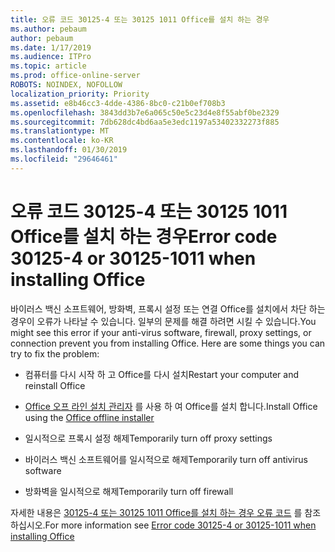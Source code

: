 ```yaml
---
title: 오류 코드 30125-4 또는 30125 1011 Office를 설치 하는 경우
ms.author: pebaum
author: pebaum
ms.date: 1/17/2019
ms.audience: ITPro
ms.topic: article
ms.prod: office-online-server
ROBOTS: NOINDEX, NOFOLLOW
localization_priority: Priority
ms.assetid: e8b46cc3-4dde-4386-8bc0-c21b0ef708b3
ms.openlocfilehash: 3843dd3b7e6a065c50e5c23d4e8f55abf0be2329
ms.sourcegitcommit: 7db628dc4bd6aa5e3edc1197a53402332273f885
ms.translationtype: MT
ms.contentlocale: ko-KR
ms.lasthandoff: 01/30/2019
ms.locfileid: "29646461"
---
```

# <a name="error-code-30125-4-or-30125-1011-when-installing-office"></a><span data-ttu-id="57ed2-102">오류 코드 30125-4 또는 30125 1011 Office를 설치 하는 경우</span><span class="sxs-lookup"><span data-stu-id="57ed2-102">Error code 30125-4 or 30125-1011 when installing Office</span></span>

<span data-ttu-id="57ed2-p101">바이러스 백신 소프트웨어, 방화벽, 프록시 설정 또는 연결 Office를 설치에서 차단 하는 경우이 오류가 나타날 수 있습니다. 일부의 문제를 해결 하려면 시킬 수 있습니다.</span><span class="sxs-lookup"><span data-stu-id="57ed2-p101">You might see this error if your anti-virus software, firewall, proxy settings, or connection prevent you from installing Office. Here are some things you can try to fix the problem:</span></span>
  
- <span data-ttu-id="57ed2-105">컴퓨터를 다시 시작 하 고 Office를 다시 설치</span><span class="sxs-lookup"><span data-stu-id="57ed2-105">Restart your computer and reinstall Office</span></span>
    
- <span data-ttu-id="57ed2-106">[Office 오프 라인 설치 관리자](https://support.office.com/article/f0a85fe7-118f-41cb-a791-d59cef96ad1c?wt.mc_id=Alchemy_ClientDIA) 를 사용 하 여 Office를 설치 합니다.</span><span class="sxs-lookup"><span data-stu-id="57ed2-106">Install Office using the [Office offline installer](https://support.office.com/article/f0a85fe7-118f-41cb-a791-d59cef96ad1c?wt.mc_id=Alchemy_ClientDIA)</span></span>
    
- <span data-ttu-id="57ed2-107">일시적으로 프록시 설정 해제</span><span class="sxs-lookup"><span data-stu-id="57ed2-107">Temporarily turn off proxy settings</span></span>
    
- <span data-ttu-id="57ed2-108">바이러스 백신 소프트웨어를 일시적으로 해제</span><span class="sxs-lookup"><span data-stu-id="57ed2-108">Temporarily turn off antivirus software</span></span>
    
- <span data-ttu-id="57ed2-109">방화벽을 일시적으로 해제</span><span class="sxs-lookup"><span data-stu-id="57ed2-109">Temporarily turn off firewall</span></span>
    
<span data-ttu-id="57ed2-110">자세한 내용은 [30125-4 또는 30125 1011 Office를 설치 하는 경우 오류 코드](https://support.office.com/article/7bfabec6-76be-4cde-880e-819a9c569612?wt.mc_id=Alchemy_ClientDIA) 를 참조 하십시오.</span><span class="sxs-lookup"><span data-stu-id="57ed2-110">For more information see [Error code 30125-4 or 30125-1011 when installing Office](https://support.office.com/article/7bfabec6-76be-4cde-880e-819a9c569612?wt.mc_id=Alchemy_ClientDIA)</span></span>
  

